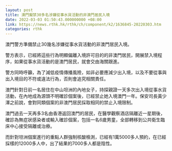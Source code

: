 ```yaml
---
layout: post
title: 澳門擬禁30多名涉嫌從事水貨活動的非澳門居民入境
date: 2022-03-03 01:50:43.000000000 +08:00
link: https://news.rthk.hk/rthk/ch/component/k2/1636845-20220303.htm
categories: rthk
---
```


澳門警方準備禁止30幾名涉嫌從事水貨活動的非澳門居民入境。

警方表示，已經將這些行為明顯偏離入境許可目的的非澳門居民，開展禁入境程序，如果從事水貨活動的是澳門居民，就會交由海關跟進。

警方同時呼籲，為了減低疫情傳播風險，如非必要應減少出入境，以及不要從事與出入境目的不符或違法行為，否則會追究相關責任。

澳門針對日前一名居住在中山坦洲的內地女子，持探親證一天多次出入境從事水貨活動，在內地成為源頭不明確診個案後，已經禁止她入境澳門一年。保安司長黃少澤之前說，會對同類個案的非澳門居民採取相同的禁止入境限制。

澳門過去一天再多3名由香港返回澳門的居民，在醫學觀察酒店隔離近一星期後，確診為無症狀感染者或輸入確診個案，包括一名6歲男童，全部轉移到公共衛生臨床中心接受隔離或治療。

而針對坦洲個案進行的重點人群強制核酸檢測，已經有1萬5000多人預約，在已經採樣的12000多人中，出了結果的7000多人都是陰性。
